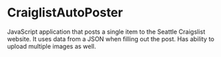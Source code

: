 # CraiglistAutoPoster
JavaScript application that posts a single item to the Seattle Craigslist website. It uses data from a JSON when filling out the post. Has ability to upload multiple images as well.
